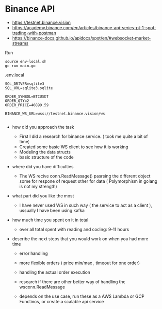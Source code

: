 # Binance API

- https://testnet.binance.vision
- https://academy.binance.com/en/articles/binance-api-series-pt-1-spot-trading-with-postman
- https://binance-docs.github.io/apidocs/spot/en/#websocket-market-streams

Run

```
source env-local.sh
go run main.go
```

.env.local

```
SQL_DRIVER=sqlite3
SQL_URL=sqlite3.sqlite

ORDER_SYMBOL=BTCUSDT
ORDER_QTY=2
ORDER_PRICE=40899.59

BINANCE_WS_URL=wss://testnet.binance.vision/ws


```

- how did you approach the task

  - First I did a research for binance service. ( took me quite a bit of time)
  - Created some basic WS client to see how it is working
  - Modeling the data structs
  - basic structure of the code

- where did you have difficulties

  - The WS recive conn.ReadMessage() pasrsing the different object some for respone of request other for data ( Polymorphism in golang is not my strength)

- what part did you like the most

  - I have never used WS in such way ( the service to act as a client ), ussually I have been using kafka

- how much time you spent on it in total

  - over all total spent with reading and coding: 9-11 hours

- describe the next steps that you would work on when you had more time

  - error handling

  - more flexible orders ( price min/max , timeout for one order)

  - handling the actual order execution

  - research if there are other better way of handling the wsconn.ReadMessage

  - depends on the use case, run these as a AWS Lambda or GCP Functinos, or create a scalable api service
